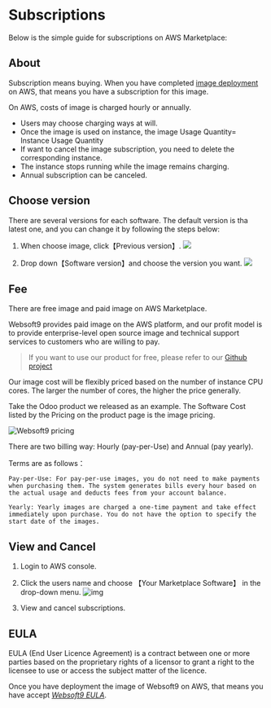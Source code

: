 # Subscriptions

Below is the simple guide for subscriptions on AWS Marketplace:

## About

Subscription means buying. When you have completed [image deployment](/stack-deployment.md) on AWS, that means you have a subscription for this image.  

On AWS, costs of image is charged hourly or annually.

* Users may choose charging ways at will.
* Once the image is used on instance, the image Usage Quantity= Instance Usage Quantity
* If want to cancel the image subscription, you need to delete the corresponding instance.
* The instance stops running while the image remains charging.
* Annual subscription can be canceled.

## Choose version

There are several versions for each software. The default version is tha latest one, and you can change it by following the steps below:

1. When choose image, click【Previous version】.
   ![](https://libs.websoft9.com/Websoft9/DocsPicture/zh/aws/aws-subs-odoo-websoft9.png)

2. Drop down【Software version】and choose the version you want.
  ![](https://libs.websoft9.com/Websoft9/DocsPicture/zh/aws/aws-subs-odoooldversion-websoft9.png)


## Fee

There are free image and paid image on AWS Marketplace.

Websoft9 provides paid image on the AWS platform, and our profit model is to provide enterprise-level open source image and technical support services to customers who are willing to pay.

> If you want to use our product for free, please refer to our [Github project](https://github.com/websoft9)

Our image cost will be flexibly priced based on the number of instance CPU cores. The larger the number of cores, the higher the price generally.

Take the Odoo product we released as an example. The Software Cost listed by the Pricing on the product page is the image pricing.

![Websoft9 pricing](https://libs.websoft9.com/Websoft9/DocsPicture/en/aws/aws-mkpricing-websoft9.png)

There are two billing way: Hourly (pay-per-Use) and Annual (pay yearly).

Terms are as follows：

``` text
Pay-per-Use: For pay-per-use images, you do not need to make payments when purchasing them. The system generates bills every hour based on the actual usage and deducts fees from your account balance.

Yearly: Yearly images are charged a one-time payment and take effect immediately upon purchase. You do not have the option to specify the start date of the images.

```

## View and Cancel

1. Login to AWS console.

2. Click the users name and choose 【Your Marketplace Software】 in the drop-down menu.
   ![img](https://libs.websoft9.com/Websoft9/DocsPicture/en/aws/aws-yoursb-websoft9.png)

3. View and cancel subscriptions.

## EULA

EULA (End User Licence Agreement) is a contract between one or more parties based on the proprietary rights of a licensor to grant a right to the licensee to use or access the subject matter of the licence.

Once you have deployment the image of Websoft9 on AWS, that means you have accept [*Websoft9 EULA*](https://support.websoft9.com/docs/legal/en/eula).
